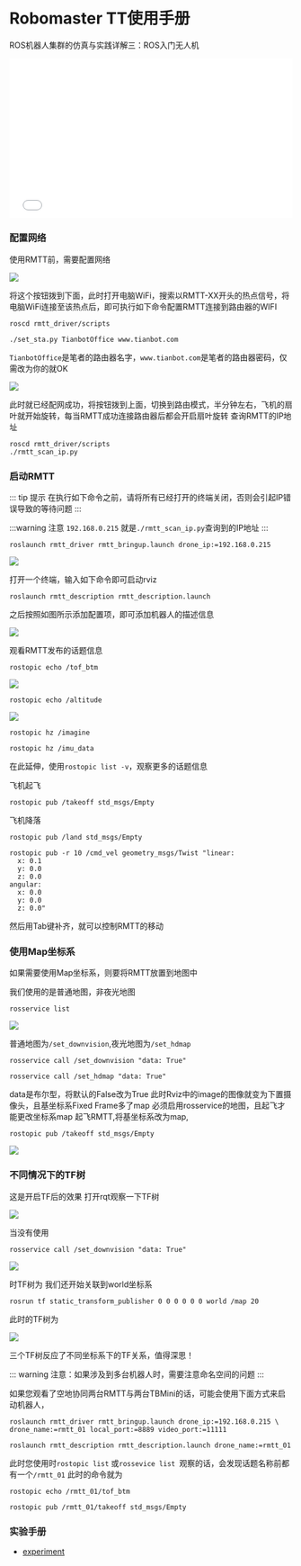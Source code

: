 #  Robomaster TT使用手册

ROS机器人集群的仿真与实践详解三：ROS入门无人机

<div style="position: relative; padding-bottom: 56.25%; height: 0;">
  <iframe src="//player.bilibili.com/player.html?aid=636973249&bvid=BV1zb4y1x7Cd&cid=541496541&p=1&autoplay=0" scrolling="no" border="0" frameborder="no" framespacing="0" allowfullscreen="true" style="position: absolute; top: 0; left: 0; width: 100%; height: 100%;"> </iframe>
</div>

### 配置网络

使用RMTT前，需要配置网络

![](https://tianbot-pic.oss-cn-beijing.aliyuncs.com/tianbot-pic/Tianbot-Doc202310311337038.webp)

将这个按钮拨到下面，此时打开电脑WiFi，搜索以RMTT-XX开头的热点信号，将电脑WiFi连接至该热点后，即可执行如下命令配置RMTT连接到路由器的WIFI

```shell
roscd rmtt_driver/scripts
```

```shell
./set_sta.py TianbotOffice www.tianbot.com
```

`TianbotOffice`是笔者的路由器名字，`www.tianbot.com`是笔者的路由器密码，仅需改为你的就OK

![](https://tianbot-pic.oss-cn-beijing.aliyuncs.com/tianbot-pic/Tianbot-Doc202310311338112.webp)

此时就已经配网成功，将按钮拨到上面，切换到路由模式，半分钟左右，飞机的扇叶就开始旋转，每当RMTT成功连接路由器后都会开启扇叶旋转
查询RMTT的IP地址

```shell
roscd rmtt_driver/scripts
./rmtt_scan_ip.py
```

### 启动RMTT

::: tip 提示
在执行如下命令之前，请将所有已经打开的终端关闭，否则会引起IP错误导致的等待问题
:::

:::warning 注意
`192.168.0.215` 就是`./rmtt_scan_ip.py`查询到的IP地址
:::

```shell
roslaunch rmtt_driver rmtt_bringup.launch drone_ip:=192.168.0.215
```
![](https://tianbot-pic.oss-cn-beijing.aliyuncs.com/tianbot-pic/Tianbot-Doc202310311339264.webp)

打开一个终端，输入如下命令即可启动rviz
```shell
roslaunch rmtt_description rmtt_description.launch
```

之后按照如图所示添加配置项，即可添加机器人的描述信息

![](https://tianbot-pic.oss-cn-beijing.aliyuncs.com/tianbot-pic/Tianbot-Doc202310311340179.webp)

观看RMTT发布的话题信息
```shell
rostopic echo /tof_btm
```

![](https://tianbot-pic.oss-cn-beijing.aliyuncs.com/tianbot-pic/Tianbot-Doc202310311341311.webp)

```shell
rostopic echo /altitude
```

![](https://tianbot-pic.oss-cn-beijing.aliyuncs.com/tianbot-pic/Tianbot-Doc202310311341525.webp)

```shell
rostopic hz /imagine
```

```shell
rostopic hz /imu_data
```

在此延伸，使用`rostopic list -v`，观察更多的话题信息


飞机起飞
```shell
rostopic pub /takeoff std_msgs/Empty
```
飞机降落

```shell
rostopic pub /land std_msgs/Empty
```

```shell
rostopic pub -r 10 /cmd_vel geometry_msgs/Twist "linear:
  x: 0.1
  y: 0.0
  z: 0.0
angular:
  x: 0.0
  y: 0.0
  z: 0.0"
```
然后用Tab键补齐，就可以控制RMTT的移动


### 使用Map坐标系

如果需要使用Map坐标系，则要将RMTT放置到地图中

我们使用的是普通地图，非夜光地图
```shell
rosservice list
```

![](https://tianbot-pic.oss-cn-beijing.aliyuncs.com/tianbot-pic/Tianbot-Doc202310311341457.webp)

普通地图为`/set_downvision`,夜光地图为`/set_hdmap`

```shell
rosservice call /set_downvision "data: True"
```

```shell
rosservice call /set_hdmap "data: True"
```

data是布尔型，将默认的False改为True
此时Rviz中的image的图像就变为下置摄像头，且基坐标系Fixed Frame多了map
必须启用rosservice的地图，且起飞才能更改坐标系map
起飞RMTT,将基坐标系改为map,

```shell
rostopic pub /takeoff std_msgs/Empty
```

![](https://tianbot-pic.oss-cn-beijing.aliyuncs.com/tianbot-pic/Tianbot-Doc202310311342040.webp)

### 不同情况下的TF树

这是开启TF后的效果
打开rqt观察一下TF树

![](https://tianbot-pic.oss-cn-beijing.aliyuncs.com/tianbot-pic/Tianbot-Doc202310311343285.webp)

当没有使用
```shell
rosservice call /set_downvision "data: True"
```

![](https://tianbot-pic.oss-cn-beijing.aliyuncs.com/tianbot-pic/Tianbot-Doc202310311343654.webp)

时TF树为
我们还开始关联到world坐标系

```shell
rosrun tf static_transform_publisher 0 0 0 0 0 0 world /map 20
```

此时的TF树为

![](https://tianbot-pic.oss-cn-beijing.aliyuncs.com/tianbot-pic/Tianbot-Doc202310311344068.webp)

三个TF树反应了不同坐标系下的TF关系，值得深思！

::: warning
注意：如果涉及到多台机器人时，需要注意命名空间的问题
:::

如果您观看了空地协同两台RMTT与两台TBMini的话，可能会使用下面方式来启动机器人，
```shell
roslaunch rmtt_driver rmtt_bringup.launch drone_ip:=192.168.0.215 \
drone_name:=rmtt_01 local_port:=8889 video_port:=11111
```

```shell
roslaunch rmtt_description rmtt_description.launch drone_name:=rmtt_01
```

此时您使用时`rostopic list` 或`rossevice list `观察的话，会发现话题名称前都有一个`/rmtt_01`
此时的命令就为
```shell
rostopic echo /rmtt_01/tof_btm
```

```shell
rostopic pub /rmtt_01/takeoff std_msgs/Empty
```

### 实验手册

* [experiment](/rmtt/experiment/)
